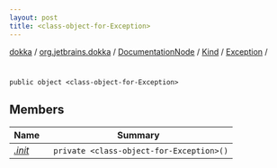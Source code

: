 ```yaml
---
layout: post
title: <class-object-for-Exception>
---
```

[dokka](../../../../../index.md) / [org.jetbrains.dokka](../../../../index.md) / [DocumentationNode](../../../index.md) / [Kind](../../index.md) / [Exception](../index.md) / [<class-object-for-Exception>](index.md)

# <class-object-for-Exception>

```
public object <class-object-for-Exception>
```
## Members
| Name | Summary |
|------|---------|
|[*.init*](_init_.md)|&nbsp;&nbsp;`private <class-object-for-Exception>()`<br>|
